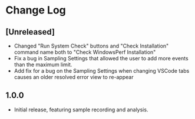 # Change Log

## [Unreleased]

-   Changed "Run System Check" buttons and "Check Installation" command name both to "Check WindowsPerf Installation"
-   Fix a bug in Sampling Settings that allowed the user to add more events than the maximum limit.
-   Add fix for a bug on the Sampling Settings when changing VSCode tabs causes an older resolved error view to re-appear

## 1.0.0

-   Initial release, featuring sample recording and analysis.
